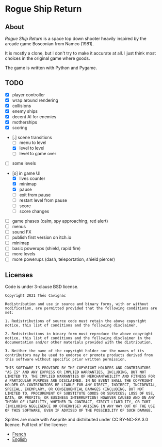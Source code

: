 # Rogue Ship Return

## About

*Rogue Ship Return* is a space top down shooter heavily inspired by the arcade game Bosconian from Namco (1981).

It is mostly a clone, but I don't try to make it accurate at all.
I just think most choices in the original game where goods.

The game is written with Python and Pygame. 

## TODO

- [X] player controller
- [X] wrap around rendering
- [X] collisions
- [X] enemy ships
- [X] decent AI for enemies
- [X] motherships
- [X] scoring
- [.] scene transitions
    - [ ] menu to level
    - [X] level to level
    - [ ] level to game over
- [ ] some levels
- [o] in game UI
    - [X] lives counter
    - [X] minimap
    - [X] pause
    - [ ] exit from pause
    - [ ] restart level from pause
    - [ ] score
    - [ ] score changes
- [ ] game phases (calm, spy approaching, red alert)
- [ ] menus
- [ ] sound FX
- [ ] publish first version on itch.io
- [ ] minimap
- [ ] basic powerups (shield, rapid fire)
- [ ] more levels
- [ ] more powerups (dash, teleportation, shield piercer)

## Licenses
Code is under 3-clause BSD license.

```
Copyright 2021 Théo Cavignac

Redistribution and use in source and binary forms, with or without modification, are permitted provided that the following conditions are met:

1. Redistributions of source code must retain the above copyright notice, this list of conditions and the following disclaimer.

2. Redistributions in binary form must reproduce the above copyright notice, this list of conditions and the following disclaimer in the documentation and/or other materials provided with the distribution.

3. Neither the name of the copyright holder nor the names of its contributors may be used to endorse or promote products derived from this software without specific prior written permission.

THIS SOFTWARE IS PROVIDED BY THE COPYRIGHT HOLDERS AND CONTRIBUTORS "AS IS" AND ANY EXPRESS OR IMPLIED WARRANTIES, INCLUDING, BUT NOT LIMITED TO, THE IMPLIED WARRANTIES OF MERCHANTABILITY AND FITNESS FOR A PARTICULAR PURPOSE ARE DISCLAIMED. IN NO EVENT SHALL THE COPYRIGHT HOLDER OR CONTRIBUTORS BE LIABLE FOR ANY DIRECT, INDIRECT, INCIDENTAL, SPECIAL, EXEMPLARY, OR CONSEQUENTIAL DAMAGES (INCLUDING, BUT NOT LIMITED TO, PROCUREMENT OF SUBSTITUTE GOODS OR SERVICES; LOSS OF USE, DATA, OR PROFITS; OR BUSINESS INTERRUPTION) HOWEVER CAUSED AND ON ANY THEORY OF LIABILITY, WHETHER IN CONTRACT, STRICT LIABILITY, OR TORT (INCLUDING NEGLIGENCE OR OTHERWISE) ARISING IN ANY WAY OUT OF THE USE OF THIS SOFTWARE, EVEN IF ADVISED OF THE POSSIBILITY OF SUCH DAMAGE.
```

Sprites are made with Aseprite and distributed under CC BY-NC-SA 3.0 licence.
Full text of the license:
- [French](https://creativecommons.org/licenses/by-nc-sa/3.0/fr/legalcode)
- [English](https://creativecommons.org/licenses/by-nc-sa/3.0/legalcode)
